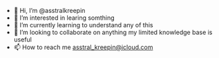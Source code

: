 - 👋 Hi, I’m @asstralkreepin
- 👀 I’m interested in learing somthing
- 🌱 I’m currently learning to understand any of this
- 💞️ I’m looking to collaborate on anything my limited knowledge base is useful
- 📫 How to reach me asstral_kreepin@icloud.com

<!---
asstralkreepin/asstralkreepin is a ✨ special ✨ repository because its `README.md` (this file) appears on your GitHub profile.
You can click the Preview link to take a look at your changes.
--->
